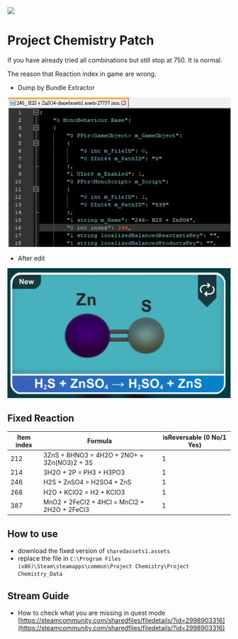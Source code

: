 <a target="_blank" href="https://www.buymeacoffee.com/toroxx12"><img src="https://www.buymeacoffee.com/assets/img/custom_images/orange_img.png" height="20px"></a>

# Project Chemistry Patch

If you have already tried all combinations but still stop at 750. It is normal.

The reason that Reaction index in game are wrong.

- Dump by Bundle Extractor

![image](img/img1.png)

- After edit

![image](img/img2.png)

## Fixed Reaction
|Item index| Formula |isReversable (0 No/1 Yes) |
|-|-|-|
|212| 3ZnS + 8HNO3 = 4H2O + 2NO+ + 3Zn(NO3)2 + 3S   |1|
|214| 3H2O + 2P = PH3 + H3PO3                       |1|
|246| H2S + ZnSO4 = H2SO4 + ZnS                     |1|
|268| H2O + KClO2 = H2 + KClO3                      |1|
|387| MnO2 + 2FeCl2 + 4HCl = MnCl2 + 2H2O + 2FeCl3  |1|

## How to use

- download the fixed version of `sharedassets1.assets`
- replace the file in `C:\Program Files (x86)\Steam\steamapps\common\Project Chemistry\Project Chemistry_Data`

## Stream Guide

- How to check what you are missing in quest mode
  [https://steamcommunity.com/sharedfiles/filedetails/?id=2998903316](https://steamcommunity.com/sharedfiles/filedetails/?id=2998903316)
